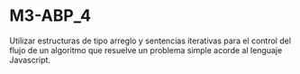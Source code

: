 # M3-ABP_4
Utilizar estructuras de tipo arreglo y sentencias iterativas para el control del flujo de un
algoritmo que resuelve un problema simple acorde al lenguaje Javascript.
